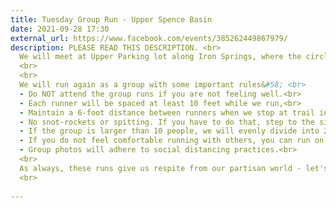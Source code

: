 ```yaml
---
title: Tuesday Group Run - Upper Spence Basin
date: 2021-09-28 17:30
external_url: https://www.facebook.com/events/385262449867979/
description: PLEASE READ THIS DESCRIPTION. <br>
  We will meet at Upper Parking lot along Iron Springs, where the circle trail crosses the Iron Springs at 5&#58;30pm. Expect 5 miles. No drop run (we stop for everyone at every intersection). <br>
  <br>
  <br>
  We will run again as a group with some important rules&#58; <br>
  - Do NOT attend the group runs if you are not feeling well.<br>
  - Each runner will be spaced at least 10 feet while we run,<br>
  - Maintain a 6-foot distance between runners when we stop at trail intersections,<br>
  - No snot-rockets or spitting. If you have to do that, step to the side of the trail and wait for everyone to go by. <br>
  - If the group is larger than 10 people, we will evenly divide into 2 groups of no more than 10. If more than 20 people show up, we will evenly divide into 3 groups of no more than 10. <br>
  - If you do not feel comfortable running with others, you can run on your own. <br>
  - Group photos will adhere to social distancing practices.<br>
  <br>
  As always, these runs give us respite from our partisan world - let's make this a run about running. <br>
  <br>
  
---
```

